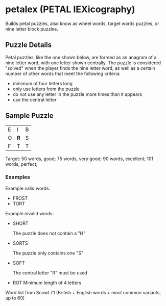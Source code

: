 # petalex (PETAL lEXicography)

Builds petal puzzles, also know as wheel words, target words puzzles, or
nine letter block puzzles.

## Puzzle Details

Petal puzzles, like the one shown below, are formed as an anagram of a
nine letter word, with one letter shown centrally. The puzzle is considered
"solved" when the player finds the nine letter word, as well as a certain
number of other words that meet the following criteria:

* minimum of four letters long
* only use letters from the puzzle
* do not use any letter in the puzzle more times than it appears
* use the central letter

## Sample Puzzle

|     |     |     |
|-----|-----|-----|
|  E  |  I  |  B  |
|  O  |**R**|  S  |
|  F  |  T  |  T  |

Target: 50 words, good; 75 words, very good; 90 words, excellent; 101 words, perfect;

### Examples

Example valid words:

* FROST
* TORT

Example invalid words:

* SHORT

    The puzzle does not contain a "H"
* SORTS

    The puzzle only contains one "S"
* SOFT

    The central letter "R" must be used
* ROT
    Minimum length of 4 letters

Word list from Scowl 7.1 (British + English words + most common variants, up to 60)